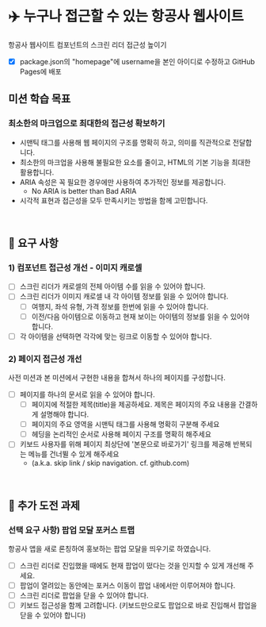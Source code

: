# ✈️ 누구나 접근할 수 있는 항공사 웹사이트

항공사 웹사이트 컴포넌트의 스크린 리더 접근성 높이기

- [x] package.json의 "homepage"에 username을 본인 아이디로 수정하고 GitHub Pages에 배포

## 미션 학습 목표
### 최소한의 마크업으로 최대한의 접근성 확보하기

- 시맨틱 태그를 사용해 웹 페이지의 구조를 명확히 하고, 의미를 직관적으로 전달합니다.
- 최소한의 마크업을 사용해 불필요한 요소를 줄이고, HTML의 기본 기능을 최대한 활용합니다.
- ARIA 속성은 꼭 필요한 경우에만 사용하여 추가적인 정보를 제공합니다.
  - No ARIA is better than Bad ARIA
- 시각적 표현과 접근성을 모두 만족시키는 방법을 함께 고민합니다.

<br/>

## 🎯 요구 사항
### 1) 컴포넌트 접근성 개선 - 이미지 캐로셀

- [ ] 스크린 리더가 캐로셀의 전체 아이템 수를 읽을 수 있어야 합니다.
- [ ] 스크린 리더가 이미지 캐로셀 내 각 아이템 정보를 읽을 수 있어야 합니다.
    - [ ] 여행지, 좌석 유형, 가격 정보를 한번에 읽을 수 있어야 합니다.
    - [ ] 이전/다음 아이템으로 이동하고 현재 보이는 아이템의 정보를 읽을 수 있어야 합니다.
- [ ] 각 아이템을 선택하면 각각에 맞는 링크로 이동할 수 있어야 합니다.

### 2) 페이지 접근성 개선

사전 미션과 본 미션에서 구현한 내용을 합쳐서 하나의 페이지를 구성합니다.

- [ ] 페이지를 하나의 문서로 읽을 수 있어야 합니다.
  - [ ] 페이지에 적절한 제목(title)을 제공하세요. 제목은 페이지의 주요 내용을 간결하게 설명해야 합니다.
  - [ ] 페이지의 주요 영역을 시맨틱 태그를 사용해 명확히 구분해 주세요
  - [ ] 헤딩을 논리적인 순서로 사용해 페이지 구조를 명확히 해주세요
- [ ] 키보드 사용자를 위해 페이지 최상단에 '본문으로 바로가기' 링크를 제공해 반복되는 메뉴를 건너뛸 수 있게 해주세요
  - (a.k.a. skip link / skip navigation. cf. github.com)

<br/>

## 🚚 추가 도전 과제
### 선택 요구 사항) 팝업 모달 포커스 트랩

항공사 앱을 새로 론칭하여 홍보하는 팝업 모달을 띄우기로 하였습니다.

- [ ] 스크린 리더로 진입했을 때에도 현재 팝업이 떴다는 것을 인지할 수 있게 개선해 주세요.
- [ ] 팝업이 열려있는 동안에는 포커스 이동이 팝업 내에서만 이루어져야 합니다.
- [ ] 스크린 리더로 팝업을 닫을 수 있어야 합니다.
- [ ] 키보드 접근성을 함께 고려합니다. (키보드만으로도 팝업으로 바로 진입해서 팝업을 닫을 수 있어야 합니다)
